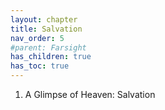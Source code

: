 ```yaml
---
layout: chapter
title: Salvation 
nav_order: 5
#parent: Farsight
has_children: true
has_toc: true
---
```


1. A Glimpse of Heaven: Salvation